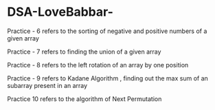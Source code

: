 # DSA-LoveBabbar-
Practice - 6 refers to the sorting of negative and positive numbers of a given array


Practice - 7 refers to finding the union of a given array


Practice - 8 refers to the left rotation of an array by one position

Practice - 9 refers to Kadane Algorithm , finding out the max sum of an subarray present in an array

Practice 10 refers to the algorithm of Next Permutation

